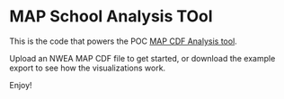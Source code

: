 # MAP School Analysis TOol
This is the code that powers the POC [MAP CDF Analysis tool](https://grahampicard.shinyapps.io/shinydashboard-map/).

Upload an NWEA MAP CDF file to get started, or download the example export to see how the visualizations work.

Enjoy!
